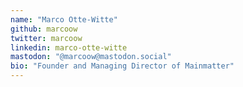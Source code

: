 ```yaml
---
name: "Marco Otte-Witte"
github: marcoow
twitter: marcoow
linkedin: marco-otte-witte
mastodon: "@marcoow@mastodon.social"
bio: "Founder and Managing Director of Mainmatter"
---
```

